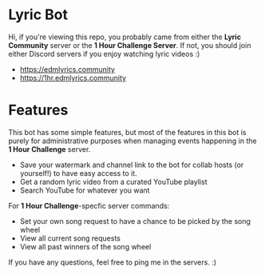 # Lyric Bot
Hi, if you're viewing this repo, you probably came from either the **Lyric Community** server or the **1 Hour Challenge Server**.
If not, you should join either Discord servers if you enjoy watching lyric videos :)
 - https://edmlyrics.community
 - https://1hr.edmlyrics.community

# Features
This bot has some simple features, but most of the features in this bot is purely for administrative purposes when managing events happening in the **1 Hour Challenge** server.

- Save your watermark and channel link to the bot for collab hosts (or yourself!) to have easy access to it.
- Get a random lyric video from a curated YouTube playlist
- Search YouTube for whatever you want

For **1 Hour Challenge**-specfic server commands:
- Set your own song request to have a chance to be picked by the song wheel
- View all current song requests
- View all past winners of the song wheel

If you have any questions, feel free to ping me in the servers. :)